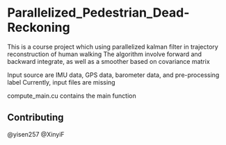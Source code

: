 # Parallelized_Pedestrian_Dead-Reckoning

This is a course project which using parallelized kalman filter in trajectory reconstruction of human walking
The algorithm involve forward and backward integrate, as well as a smoother based on covariance matrix

Input source are IMU data, GPS data, barometer data, and pre-processing label
Currently, input files are missing

compute_main.cu contains the main function

## Contributing
@yisen257
@XinyiF

